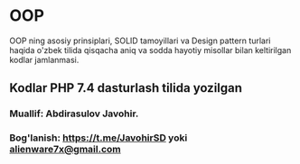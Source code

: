 # OOP
OOP ning asosiy prinsiplari, SOLID tamoyillari va Design pattern turlari haqida o'zbek tilida qisqacha aniq va sodda hayotiy misollar bilan keltirilgan kodlar jamlanmasi.

## Kodlar PHP 7.4 dasturlash tilida yozilgan

### Muallif: Abdirasulov Javohir.
### Bog'lanish: https://t.me/JavohirSD yoki alienware7x@gmail.com
